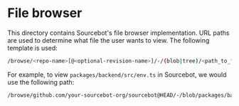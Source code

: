# File browser

This directory contains Sourcebot's file browser implementation. URL paths are used to determine what file the user wants to view. The following template is used:

```sh
/browse/<repo-name>[@<optional-revision-name>]/-/(blob|tree)/<path_to_file>
```

For example, to view `packages/backend/src/env.ts` in Sourcebot, we would use the following path:
```sh
/browse/github.com/your-sourcebot-org/sourcebot@HEAD/-/blob/packages/backend/src/env.ts
```
